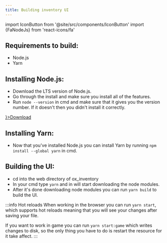 ```yaml
---
title: Building inventory UI
---
```


import IconButton from '@site/src/components/IconButton'
import {FaNodeJs} from 'react-icons/fa'

## Requirements to build:

* Node.js
* Yarn

## Installing Node.js:

* Download the LTS version of Node.js.
* Go through the install and make sure you install all of the features.
* Run `node --version` in cmd and make sure that it gives you the version number. If it doesn't then you didn't install it correctly.

<a href="https://www.nodejs.org">
    <IconButton side='left' icon={<FaNodeJs/>}>Download</IconButton>
</a>

## Installing Yarn:

* Now that you've installed Node.js you can install Yarn by running `npm install --global yarn` in cmd.

## Building the UI:

* cd into the web directory of ox_inventory
* In your cmd type `yarn` and in will start downloading the node modules.
* After it's done downloading node modules you can run `yarn build` to build the UI.

:::info Hot reloads
When working in the browser you can run `yarn start`, which supports hot reloads meaning that
you will see your changes after saving your file.

If you want to work in game you can run `yarn start:game` which writes changes to disk, so
the only thing you have to do is restart the resource for it take affect.
:::